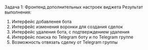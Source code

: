Задача 1: Фронтенд дополнительных настроек виджета
Результат выполнения:
1) Интерфейс добавленея бота
2) Интерфейс изменения воронки для создания сделок 
3) Интерфейс удаления бота, с подтверждением удаления
4) Интерфейс поиска по Telegram боту и по Telegram группе 
5) Возможность отвязать сделку от Telegram группы